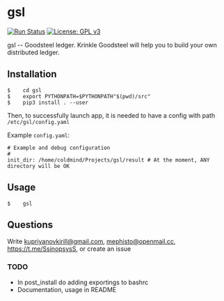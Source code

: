 # gsl

[![Run Status](https://api.shippable.com/projects/5cbc3edfdaf54c0007d7bbd1/badge?branch=master)]()
[![License: GPL v3](https://img.shields.io/badge/License-GPLv3-blue.svg)](https://www.gnu.org/licenses/gpl-3.0)


gsl -- Goodsteel ledger. Krinkle Goodsteel will help you to build your own distributed ledger.

## Installation
```
$    cd gsl
$    export PYTHONPATH=$PYTHONPATH"$(pwd)/src"
$    pip3 install . --user
```

Then, to successfully launch app, it is needed to have a config with path
`/etc/gsl/config.yaml`

Example `config.yaml`:
```
# Example and debug configuration
#
init_dir: /home/coldmind/Projects/gsl/result # At the moment, ANY directory will be OK
```

## Usage

```
$    gsl
```

## Questions
Write kupriyanovkirill@gmail.com, mephisto@openmail.cc, https://t.me/SsinopsysS, or create an issue


### TODO
* In post_install do adding exportings to bashrc
* Documentation, usage in README

